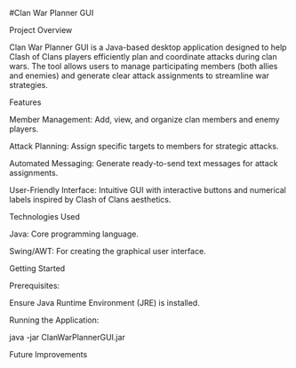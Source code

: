 #Clan War Planner GUI

Project Overview

Clan War Planner GUI is a Java-based desktop application designed to help Clash of Clans players efficiently plan and coordinate attacks during clan wars. The tool allows users to manage participating members (both allies and enemies) and generate clear attack assignments to streamline war strategies.

Features

Member Management: Add, view, and organize clan members and enemy players.

Attack Planning: Assign specific targets to members for strategic attacks.

Automated Messaging: Generate ready-to-send text messages for attack assignments.

User-Friendly Interface: Intuitive GUI with interactive buttons and numerical labels inspired by Clash of Clans aesthetics.

Technologies Used

Java: Core programming language.

Swing/AWT: For creating the graphical user interface.

Getting Started

Prerequisites:

Ensure Java Runtime Environment (JRE) is installed.

Running the Application:

java -jar ClanWarPlannerGUI.jar

Future Improvements
